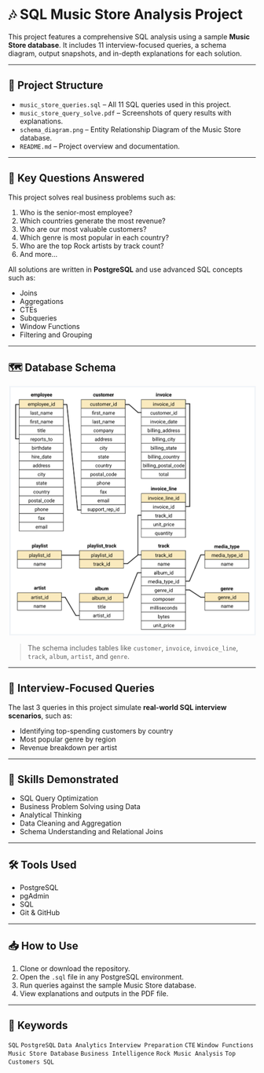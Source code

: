 # 🎶 SQL Music Store Analysis Project

This project features a comprehensive SQL analysis using a sample **Music Store database**. It includes 11 interview-focused queries, a schema diagram, output snapshots, and in-depth explanations for each solution.

---

## 📁 Project Structure

- `music_store_queries.sql` – All 11 SQL queries used in this project.
- `music_store_query_solve.pdf` – Screenshots of query results with explanations.
- `schema_diagram.png` – Entity Relationship Diagram of the Music Store database.
- `README.md` – Project overview and documentation.

---

## 🧠 Key Questions Answered

This project solves real business problems such as:

1. Who is the senior-most employee?
2. Which countries generate the most revenue?
3. Who are our most valuable customers?
4. Which genre is most popular in each country?
5. Who are the top Rock artists by track count?
6. And more…

All solutions are written in **PostgreSQL** and use advanced SQL concepts such as:
- Joins
- Aggregations
- CTEs
- Subqueries
- Window Functions
- Filtering and Grouping

---

## 🗺️ Database Schema

![Schema Diagram](schema_diagram.png)

> The schema includes tables like `customer`, `invoice`, `invoice_line`, `track`, `album`, `artist`, and `genre`.

---

## 📌 Interview-Focused Queries

The last 3 queries in this project simulate **real-world SQL interview scenarios**, such as:
- Identifying top-spending customers by country
- Most popular genre by region
- Revenue breakdown per artist

---

## 🚀 Skills Demonstrated

- SQL Query Optimization
- Business Problem Solving using Data
- Analytical Thinking
- Data Cleaning and Aggregation
- Schema Understanding and Relational Joins

---

## 🛠 Tools Used

- PostgreSQL
- pgAdmin
- SQL
- Git & GitHub

---

## 📥 How to Use

1. Clone or download the repository.
2. Open the `.sql` file in any PostgreSQL environment.
3. Run queries against the sample Music Store database.
4. View explanations and outputs in the PDF file.


---

## 🔖 Keywords

`SQL` `PostgreSQL` `Data Analytics` `Interview Preparation` `CTE` `Window Functions` `Music Store Database` `Business Intelligence` `Rock Music Analysis` `Top Customers SQL`

